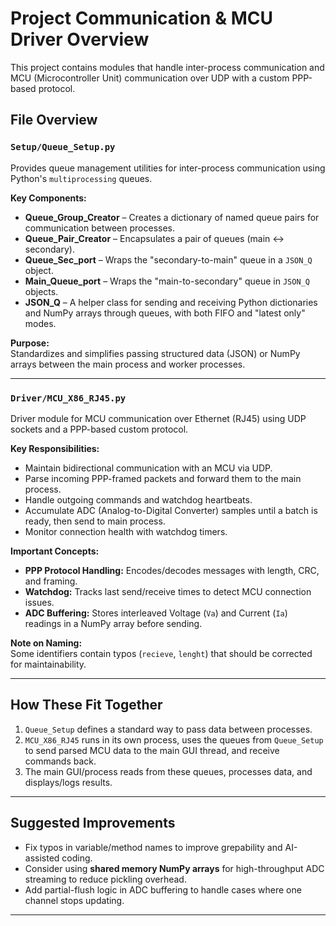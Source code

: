 # Project Communication & MCU Driver Overview

This project contains modules that handle inter-process communication and MCU (Microcontroller Unit) communication over UDP with a custom PPP-based protocol.

## File Overview

### `Setup/Queue_Setup.py`
Provides queue management utilities for inter-process communication using Python's `multiprocessing` queues.

**Key Components:**
- **Queue_Group_Creator** – Creates a dictionary of named queue pairs for communication between processes.
- **Queue_Pair_Creator** – Encapsulates a pair of queues (main ↔ secondary).
- **Queue_Sec_port** – Wraps the "secondary-to-main" queue in a `JSON_Q` object.
- **Main_Queue_port** – Wraps the "main-to-secondary" queue in `JSON_Q` objects.
- **JSON_Q** – A helper class for sending and receiving Python dictionaries and NumPy arrays through queues, with both FIFO and "latest only" modes.

**Purpose:**  
Standardizes and simplifies passing structured data (JSON) or NumPy arrays between the main process and worker processes.

---

### `Driver/MCU_X86_RJ45.py`
Driver module for MCU communication over Ethernet (RJ45) using UDP sockets and a PPP-based custom protocol.

**Key Responsibilities:**
- Maintain bidirectional communication with an MCU via UDP.
- Parse incoming PPP-framed packets and forward them to the main process.
- Handle outgoing commands and watchdog heartbeats.
- Accumulate ADC (Analog-to-Digital Converter) samples until a batch is ready, then send to main process.
- Monitor connection health with watchdog timers.

**Important Concepts:**
- **PPP Protocol Handling:** Encodes/decodes messages with length, CRC, and framing.
- **Watchdog:** Tracks last send/receive times to detect MCU connection issues.
- **ADC Buffering:** Stores interleaved Voltage (`Va`) and Current (`Ia`) readings in a NumPy array before sending.

**Note on Naming:**  
Some identifiers contain typos (`recieve`, `lenght`) that should be corrected for maintainability.

---

## How These Fit Together

1. `Queue_Setup` defines a standard way to pass data between processes.
2. `MCU_X86_RJ45` runs in its own process, uses the queues from `Queue_Setup` to send parsed MCU data to the main GUI thread, and receive commands back.
3. The main GUI/process reads from these queues, processes data, and displays/logs results.

---

## Suggested Improvements
- Fix typos in variable/method names to improve grepability and AI-assisted coding.
- Consider using **shared memory NumPy arrays** for high-throughput ADC streaming to reduce pickling overhead.
- Add partial-flush logic in ADC buffering to handle cases where one channel stops updating.

---
